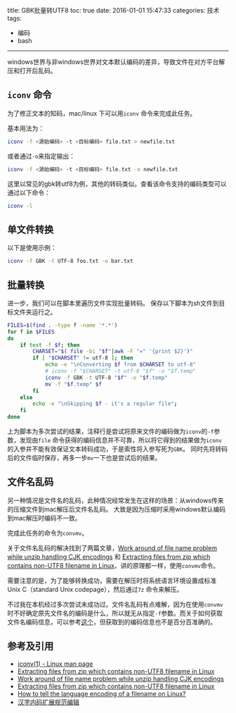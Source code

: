 title: GBK批量转UTF8
toc: true
date: 2016-01-01 15:47:33
categories: 技术
tags:
- 编码
- bash
---

windows世界与非windows世界对文本默认编码的差异，导致文件在对方平台解压和打开后乱码。

<!-- more -->

## `iconv` 命令

为了修正文本的知码，mac/linux 下可以用`iconv` 命令来完成此任务。

基本用法为：

```bash
iconv -f <源始编码> -t <目标编码> file.txt > newfile.txt
```
或者通过`-o`来指定输出：

```bash
iconv -f <源始编码> -t <目标编码> file.txt -o newfile.txt
```

这里以常见的gbk转utf8为例，其他的转码类似。查看该命令支持的编码类型可以通过以下命令：

```bash
iconv -l
```

## 单文件转换

以下是使用示例：

```bash
iconv -f GBK -t UTF-8 foo.txt -o bar.txt
```

## 批量转换

进一步，我们可以在脚本里遍历文件实现批量转码。
保存以下脚本为sh文件到目标文件夹运行之。

```bash
FILES=$(find . -type f -name '*.*')
for f in $FILES
do
    if test -f $f; then
        CHARSET="$( file -bi "$f"|awk -F "=" '{print $2}')"
        if [ "$CHARSET" != utf-8 ]; then
            echo -e "\nConverting $f from $CHARSET to utf-8"
            # iconv -f "$CHARSET" -t utf-8 "$f" -o "$f.temp"
            iconv -f GBK -t UTF-8 "$f" -o "$f.temp"
            mv -f "$f.temp" $f
        fi
    else
        echo -e "\nSkipping $f - it's a regular file";
    fi
done
```
上为脚本为多次尝试的结果，注释行是尝试将原来文件的编码做为`iconv`的`-f`参数，发现由`file` 命令获得的编码信息并不可靠，所以将它得到的结果做为`iconv` 的入参并不能有效保证文本转码成功，于是索性将入参写死为`GBK`。
同时先将转码后的文件临时保存，再多一步`mv`一下也是尝试后的结果。

## 文件名乱码

另一种情况是文件名的乱码，此种情况经常发生在这样的场景：从windows传来的压缩文件到mac解压后文件名乱码。
大致是因为压缩时采用windows默认编码到mac解压时编码不一致。

完成此任务的命令为`convmv`。

关于文件名乱码的解决找到了两篇文章，[Work around of file name problem while unzip handling CJK encodings](https://blogs.gnome.org/happyaron/2010/09/03/workaround-of-file-name-problem-while-unzip-handling-cjk-encodings/) 和 [Extracting files from zip which contains non-UTF8 filename in Linux](https://allencch.wordpress.com/2013/04/15/extracting-files-from-zip-which-contains-non-utf8-filename-in-linux/)，讲的原理都一样，使用`convmv`命令。

需要注意的是，为了能够转换成功，需要在解压时将系统语言环境设置成标准Unix C（standard Unix codepage），然后通过`7z` 命令来解压。

不过我在本机经过多次尝试未成功过。文件名乱码有点难解，因为在使用`convmv`时不好确定原先文件名的编码是什么，所以就无从指定`-f`参数。而关于如何获取文件名编码信息，可以参考[这个](http://serverfault.com/questions/82821/how-to-tell-the-language-encoding-of-a-filename-on-linux?answertab=active#tab-top)，但获取到的编码信息也不是百分百准确的。

## 参考及引用

- [iconv(1) - Linux man page](http://linux.die.net/man/1/iconv)
- [Extracting files from zip which contains non-UTF8 filename in Linux](https://allencch.wordpress.com/2013/04/15/extracting-files-from-zip-which-contains-non-utf8-filename-in-linux/)
- [Work around of file name problem while unzip handling CJK encodings](https://blogs.gnome.org/happyaron/2010/09/03/workaround-of-file-name-problem-while-unzip-handling-cjk-encodings/)
- [Extracting files from zip which contains non-UTF8 filename in Linux](https://allencch.wordpress.com/2013/04/15/extracting-files-from-zip-which-contains-non-utf8-filename-in-linux/)
- [How to tell the language encoding of a filename on Linux?](http://serverfault.com/questions/82821/how-to-tell-the-language-encoding-of-a-filename-on-linux?answertab=active#tab-top)
- [汉字内码扩展规范编辑](https://zh.wikipedia.org/wiki/%E6%B1%89%E5%AD%97%E5%86%85%E7%A0%81%E6%89%A9%E5%B1%95%E8%A7%84%E8%8C%83)
